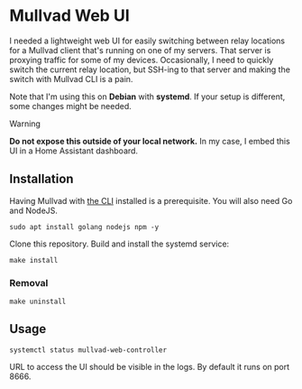 # Mullvad Web UI

I needed a lightweight web UI for easily switching between relay locations for a Mullvad client that's running on one of my servers. That server is proxying traffic for some of my devices. Occasionally, I need to quickly switch the current relay location, but SSH-ing to that server and making the switch with Mullvad CLI is a pain.

Note that I'm using this on **Debian** with **systemd**. If your setup is different, some changes might be needed.

> [!WARNING]
> **Do not expose this outside of your local network.** In my case, I embed this UI in a Home Assistant dashboard.

## Installation

Having Mullvad with [the CLI](https://mullvad.net/en/help/how-use-mullvad-cli) installed is a prerequisite. You will
also need Go and NodeJS.

```shell
sudo apt install golang nodejs npm -y
```

Clone this repository. Build and install the systemd service:

```shell
make install
```

### Removal

```shell
make uninstall
```

## Usage

```shell
systemctl status mullvad-web-controller
```

URL to access the UI should be visible in the logs. By default it runs on port 8666.
